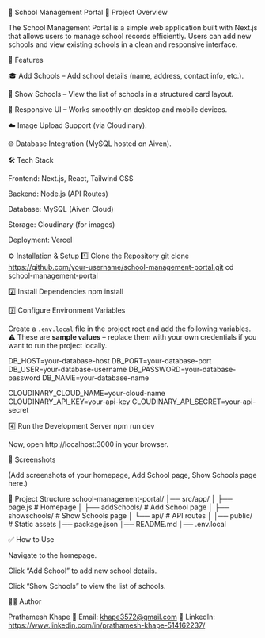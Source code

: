 📘 School Management Portal
📌 Project Overview

The School Management Portal is a simple web application built with Next.js that allows users to manage school records efficiently.
Users can add new schools and view existing schools in a clean and responsive interface.

🚀 Features

🎓 Add Schools – Add school details (name, address, contact info, etc.).

🏫 Show Schools – View the list of schools in a structured card layout.

📱 Responsive UI – Works smoothly on desktop and mobile devices.

☁️ Image Upload Support (via Cloudinary).

🌐 Database Integration (MySQL hosted on Aiven).

🛠️ Tech Stack

Frontend: Next.js, React, Tailwind CSS

Backend: Node.js (API Routes)

Database: MySQL (Aiven Cloud)

Storage: Cloudinary (for images)

Deployment: Vercel

⚙️ Installation & Setup
1️⃣ Clone the Repository
git clone https://github.com/your-username/school-management-portal.git
cd school-management-portal

2️⃣ Install Dependencies
npm install

3️⃣ Configure Environment Variables

Create a `.env.local` file in the project root and add the following variables.  
⚠️ These are **sample values** – replace them with your own credentials if you want to run the project locally.

DB_HOST=your-database-host
DB_PORT=your-database-port
DB_USER=your-database-username
DB_PASSWORD=your-database-password
DB_NAME=your-database-name

CLOUDINARY_CLOUD_NAME=your-cloud-name
CLOUDINARY_API_KEY=your-api-key
CLOUDINARY_API_SECRET=your-api-secret

4️⃣ Run the Development Server
npm run dev


Now, open http://localhost:3000
 in your browser.

📸 Screenshots

(Add screenshots of your homepage, Add School page, Show Schools page here.)

📂 Project Structure
school-management-portal/
│── src/app/
│   ├── page.js          # Homepage
│   ├── addSchools/      # Add School page
│   ├── showschools/     # Show Schools page
│   └── api/             # API routes
│
│── public/              # Static assets
│── package.json
│── README.md
│── .env.local

✅ How to Use

Navigate to the homepage.

Click “Add School” to add new school details.

Click “Show Schools” to view the list of schools.

👨‍💻 Author

Prathamesh Khape
📧 Email: khape3572@gmail.com
🔗 LinkedIn: https://www.linkedin.com/in/prathamesh-khape-514162237/
